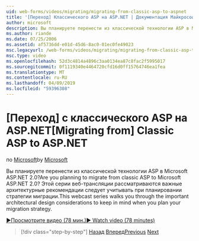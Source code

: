 ```yaml
---
uid: web-forms/videos/migrating/migrating-from-classic-asp-to-aspnet
title: '[Переход] Классического ASP на ASP.NET | Документация Майкрософт'
author: microsoft
description: Вы планируете перенести из классической технологии ASP в Microsoft ASP.NET 2.0? Данная серия поможет во внимание при разработке архитектуры...
ms.author: riande
ms.date: 07/25/2006
ms.assetid: af5736dd-e01d-45d6-8ac0-01ec0fe49023
msc.legacyurl: /web-forms/videos/migrating/migrating-from-classic-asp-to-aspnet
msc.type: video
ms.openlocfilehash: 52d3c4814a4896c3aa0134ea87c8fac2f5995017
ms.sourcegitcommit: 0f1119340e4464720cfd16d0ff15764746ea1fea
ms.translationtype: MT
ms.contentlocale: ru-RU
ms.lasthandoff: 04/09/2019
ms.locfileid: "59396308"
---
```

# <a name="migrating-from-classic-asp-to-aspnet"></a><span data-ttu-id="a2bbd-104">[Переход] с классического ASP на ASP.NET</span><span class="sxs-lookup"><span data-stu-id="a2bbd-104">[Migrating from] Classic ASP to ASP.NET</span></span>

<span data-ttu-id="a2bbd-105">по [Microsoft](https://github.com/microsoft)</span><span class="sxs-lookup"><span data-stu-id="a2bbd-105">by [Microsoft](https://github.com/microsoft)</span></span>

<span data-ttu-id="a2bbd-106">Вы планируете перенести из классической технологии ASP в Microsoft ASP.NET 2.0?</span><span class="sxs-lookup"><span data-stu-id="a2bbd-106">Are you planning to migrate from classic ASP to Microsoft ASP.NET 2.0?</span></span> <span data-ttu-id="a2bbd-107">Этой серии веб-трансляции рассматриваются важные архитектурные рекомендации следует учитывать при планировании стратегии миграции.</span><span class="sxs-lookup"><span data-stu-id="a2bbd-107">This webcast series walks you through the important architectural design considerations to keep in mind when you plan your migration strategy.</span></span>

[<span data-ttu-id="a2bbd-108">&#9654;Просмотрите видео (78 мин.)</span><span class="sxs-lookup"><span data-stu-id="a2bbd-108">&#9654; Watch video (78 minutes)</span></span>](https://channel9.msdn.com/Blogs/ASP-NET-Site-Videos/migrating-from-classic-asp-to-aspnet)

> [!div class="step-by-step"]
> <span data-ttu-id="a2bbd-109">[Назад](intro-to-aspnet-20-user-interface-elements.md)
> [Вперед](intro-to-aspnet-for-jsp-developers-welcome-to-aspnet-20.md)</span><span class="sxs-lookup"><span data-stu-id="a2bbd-109">[Previous](intro-to-aspnet-20-user-interface-elements.md)
[Next](intro-to-aspnet-for-jsp-developers-welcome-to-aspnet-20.md)</span></span>
